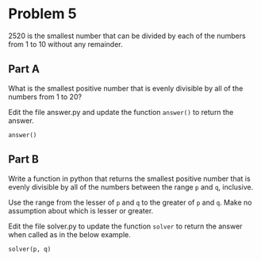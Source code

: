 # Problem 5

2520 is the smallest number that can be divided by each of the
numbers from 1 to 10 without any remainder.

## Part A

What is the smallest positive number that is evenly divisible by 
all of the numbers from 1 to 20?

Edit the file answer.py and update the function `answer()` to return 
the answer.

```
answer()
```

## Part B

Write a function in python that returns the smallest positive number that is evenly divisible by all of the numbers between the range `p` and `q`, inclusive.

Use the range from the lesser of `p` and `q` to the greater of `p` and `q`. Make no assumption about which is lesser or greater.

Edit the file solver.py to update the function `solver` to return the answer when called as in the below example.

```
solver(p, q)
```
